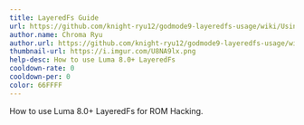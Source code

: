 ```yaml
---
title: LayeredFs Guide
url: https://github.com/knight-ryu12/godmode9-layeredfs-usage/wiki/Using-Luma3DS'-layeredfs-(Only-version-8.0-and-higher)
author.name: Chroma Ryu
author.url: https://github.com/knight-ryu12/godmode9-layeredfs-usage/wiki/Using-Luma3DS'-layeredfs-(Only-version-8.0-and-higher)
thumbnail-url: https://i.imgur.com/U8NA9lx.png
help-desc: How to use Luma 8.0+ LayeredFs
cooldown-rate: 0
cooldown-per: 0
color: 66FFFF
---
```


How to use Luma 8.0+ LayeredFs for ROM Hacking.
